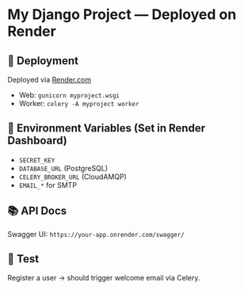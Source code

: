 # My Django Project — Deployed on Render

## 🚀 Deployment

Deployed via [Render.com](https://render.com)

- Web: `gunicorn myproject.wsgi`
- Worker: `celery -A myproject worker`

## 🔧 Environment Variables (Set in Render Dashboard)

- `SECRET_KEY`
- `DATABASE_URL` (PostgreSQL)
- `CELERY_BROKER_URL` (CloudAMQP)
- `EMAIL_*` for SMTP

## 📚 API Docs

Swagger UI: `https://your-app.onrender.com/swagger/`

## 🧪 Test

Register a user → should trigger welcome email via Celery.
